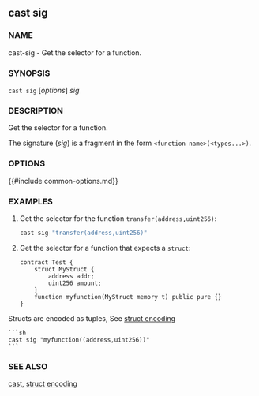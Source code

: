 ## cast sig

### NAME

cast-sig - Get the selector for a function.

### SYNOPSIS

``cast sig`` [*options*] *sig*

### DESCRIPTION

Get the selector for a function.

The signature (*sig*) is a fragment in the form `<function name>(<types...>)`.

### OPTIONS

{{#include common-options.md}}

### EXAMPLES

1. Get the selector for the function `transfer(address,uint256)`:
    ```sh
    cast sig "transfer(address,uint256)"
    ```

2. Get the selector for a function that expects a `struct`:

    ```solidity
    contract Test {
        struct MyStruct {
            address addr;
            uint256 amount;
        }
        function myfunction(MyStruct memory t) public pure {}
    }
    ```

Structs are encoded as tuples, See [struct encoding](./reference/common/struct-encoding.md)

    ```sh
    cast sig "myfunction((address,uint256))"
    ```
### SEE ALSO

[cast](./cast.md), [struct encoding](./reference/common/struct-encoding.md)
